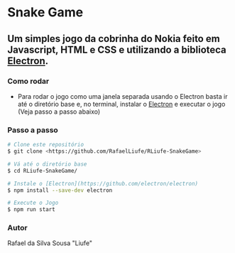 # Snake Game

## Um simples jogo da cobrinha do Nokia feito em Javascript, HTML e CSS e utilizando a biblioteca [Electron](https://github.com/electron/electron).

### Como rodar

- Para rodar o jogo como uma janela separada usando o Electron basta ir até o diretório base e, no terminal, instalar o [Electron](https://github.com/electron/electron) e executar o jogo (Veja passo a passo abaixo)

### Passo a passo

```bash
# Clone este repositório
$ git clone <https://github.com/RafaelLiufe/RLiufe-SnakeGame>

# Vá até o diretório base
$ cd RLiufe-SnakeGame/

# Instale o [Electron](https://github.com/electron/electron)
$ npm install --save-dev electron

# Execute o Jogo
$ npm run start
```

### Autor
Rafael da Silva Sousa "Liufe"